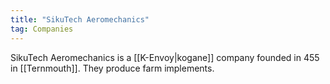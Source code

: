 ```yaml
---
title: "SikuTech Aeromechanics"
tag: Companies
---
```


SikuTech Aeromechanics is a [[K-Envoy|kogane]] company founded in 455 in [[Ternmouth]]. They produce farm implements.
